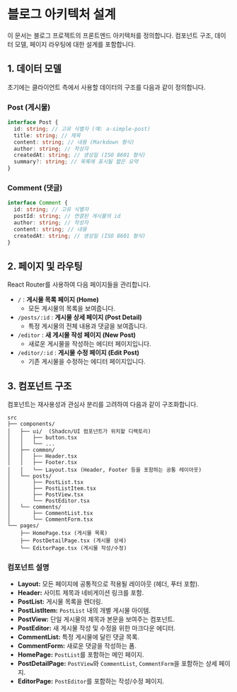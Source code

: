 # 블로그 아키텍처 설계

이 문서는 블로그 프로젝트의 프론트엔드 아키텍처를 정의합니다. 컴포넌트 구조, 데이터 모델, 페이지 라우팅에 대한 설계를 포함합니다.

## 1. 데이터 모델

초기에는 클라이언트 측에서 사용할 데이터의 구조를 다음과 같이 정의합니다.

### Post (게시물)

```typescript
interface Post {
  id: string; // 고유 식별자 (예: a-simple-post)
  title: string; // 제목
  content: string; // 내용 (Markdown 형식)
  author: string; // 작성자
  createdAt: string; // 생성일 (ISO 8601 형식)
  summary?: string; // 목록에 표시될 짧은 요약
}
```

### Comment (댓글)

```typescript
interface Comment {
  id: string; // 고유 식별자
  postId: string; // 연결된 게시물의 id
  author: string; // 작성자
  content: string; // 내용
  createdAt: string; // 생성일 (ISO 8601 형식)
}
```

## 2. 페이지 및 라우팅

React Router를 사용하여 다음 페이지들을 관리합니다.

*   `/` : **게시물 목록 페이지 (Home)**
    *   모든 게시물의 목록을 보여줍니다.
*   `/posts/:id` : **게시물 상세 페이지 (Post Detail)**
    *   특정 게시물의 전체 내용과 댓글을 보여줍니다.
*   `/editor` : **새 게시물 작성 페이지 (New Post)**
    *   새로운 게시물을 작성하는 에디터 페이지입니다.
*   `/editor/:id` : **게시물 수정 페이지 (Edit Post)**
    *   기존 게시물을 수정하는 에디터 페이지입니다.

## 3. 컴포넌트 구조

컴포넌트는 재사용성과 관심사 분리를 고려하여 다음과 같이 구조화합니다.

```
src
├── components/
│   ├── ui/  (Shadcn/UI 컴포넌트가 위치할 디렉토리)
│   │   ├── button.tsx
│   │   └── ...
│   ├── common/
│   │   ├── Header.tsx
│   │   ├── Footer.tsx
│   │   └── Layout.tsx (Header, Footer 등을 포함하는 공통 레이아웃)
│   └── posts/
│       ├── PostList.tsx
│       ├── PostListItem.tsx
│       ├── PostView.tsx
│       └── PostEditor.tsx
│   └── comments/
│       ├── CommentList.tsx
│       └── CommentForm.tsx
└── pages/
    ├── HomePage.tsx (게시물 목록)
    ├── PostDetailPage.tsx (게시물 상세)
    └── EditorPage.tsx (게시물 작성/수정)
```

### 컴포넌트 설명

*   **Layout:** 모든 페이지에 공통적으로 적용될 레이아웃 (헤더, 푸터 포함).
*   **Header:** 사이트 제목과 네비게이션 링크를 포함.
*   **PostList:** 게시물 목록을 렌더링.
*   **PostListItem:** `PostList` 내의 개별 게시물 아이템.
*   **PostView:** 단일 게시물의 제목과 본문을 보여주는 컴포넌트.
*   **PostEditor:** 새 게시물 작성 및 수정을 위한 마크다운 에디터.
*   **CommentList:** 특정 게시물에 달린 댓글 목록.
*   **CommentForm:** 새로운 댓글을 작성하는 폼.
*   **HomePage:** `PostList`를 포함하는 메인 페이지.
*   **PostDetailPage:** `PostView`와 `CommentList`, `CommentForm`을 포함하는 상세 페이지.
*   **EditorPage:** `PostEditor`를 포함하는 작성/수정 페이지.
